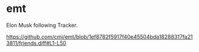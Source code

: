 # emt
Elon Musk following Tracker.

https://github.com/cmj/emt/blob/1ef8782f5917f40e45504bda18288317fa213811/friends.diff#L1-L50
